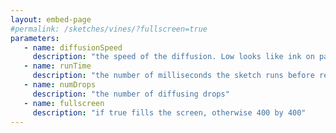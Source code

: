 ```yaml
---
layout: embed-page
#permalink: /sketches/vines/?fullscreen=true
parameters:
   - name: diffusionSpeed
     description: "the speed of the diffusion. Low looks like ink on paper. High looks like dust clouds."
   - name: runTime
     description: "the number of milliseconds the sketch runs before restarting"
   - name: numDrops
     description: "the number of diffusing drops"
   - name: fullscreen
     description: "if true fills the screen, otherwise 400 by 400"
---
```



<script src="https://cdn.jsdelivr.net/npm/p5@1.5.0/lib/p5.js"></script>
<script type="text/javascript" src="/processing/diffusion/diffusingDrop.js"></script>
<script type="text/javascript" src="/processing/diffusion/point.js"></script>
<link rel="stylesheet" href="/processing/diffusion/diffusion.css">

<div id="sketch-diffusion">
<script type="text/javascript" src="/processing/diffusion/diffusion.js"></script>
</div>
